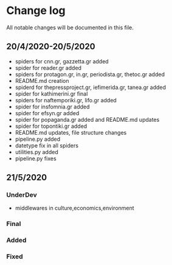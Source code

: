 # Change log

All notable changes will be documented in this file.

## 20/4/2020-20/5/2020

- spiders for cnn.gr, gazzetta.gr added
- spider for reader.gr added
- spiders for protagon.gr, in.gr, periodista.gr, thetoc.gr added
- README.md creation
- spiderd for thepressproject.gr, iefimerida.gr, tanea.gr added
- spider for kathimerini.gr final
- spiders for naftemporiki.gr, lifo.gr added
- spider for insfomnia.gr added
- spider for efsyn.gr added
- spider for popaganda.gr added and README.md updates
- spider for topontiki.gr added
- README.md updates, file structure changes
- pipeline.py added
- datetype fix in all spiders
- utilities.py added
- pipeline.py fixes

## 21/5/2020

### UnderDev

- middlewares in culture,economics,environment

### Final

### Added

### Fixed
